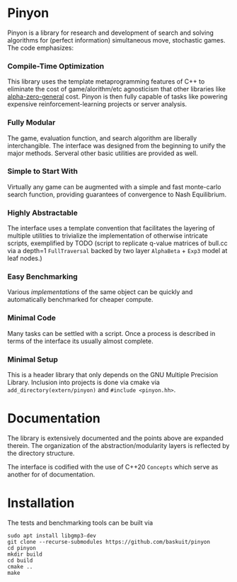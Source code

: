 
# Pinyon

Pinyon is a library for research and development of search and solving algorithms for (perfect information) simultaneous move, stochastic games. The code emphasizes:

### Compile-Time Optimization
This library uses the template metaprogramming features of C++ to eliminate the cost of game/alorithm/etc agnosticism that other libraries like [alpha-zero-general](https://github.com/suragnair/alpha-zero-general) cost. Pinyon is then fully capable of tasks like powering expensive reinforcement-learning projects or server analysis.

### Fully Modular
The game, evaluation function, and search algorithm are liberally interchangible. The interface was designed from the beginning to unify the major methods. Serveral other basic utilities are provided as well.

### Simple to Start With
Virtually any game can be augmented with a simple and fast monte-carlo search function, providing guarantees of convergence to Nash Equilibrium.

### Highly Abstractable
The interface uses a template convention that facilitates the layering of multiple utilities to trivialize the implementation of otherwise intricate scripts, exemplified by TODO (script to replicate q-value matrices of bull.cc via a depth=1 `FullTraversal` backed by two layer `AlphaBeta` + `Exp3` model at leaf nodes.)

### Easy Benchmarking 
Various *implementations* of the same object can be quickly and automatically benchmarked for cheaper compute.

### Minimal Code
Many tasks can be settled with a script. Once a process is described in terms of the interface its usually almost complete.

### Minimal Setup
This is a header library that only depends on the GNU Multiple Precision Library. Inclusion into projects is done via cmake via `add_directory(extern/pinyon)` and `#include <pinyon.hh>`. 

# Documentation
The library is extensively documented and the points above are expanded therein. The organization of the abstraction/modularity layers is reflected by the directory structure.

The interface is codified with the use of C++20 `Concepts` which serve as another for of documentation.

# Installation
The tests and benchmarking tools can be built via
```
sudo apt install libgmp3-dev
git clone --recurse-submodules https://github.com/baskuit/pinyon
cd pinyon
mkdir build
cd build
cmake ..
make
```
